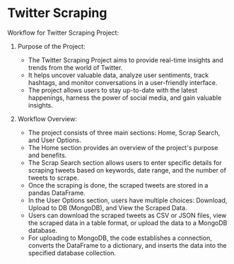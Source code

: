 # Twitter Scraping
Workflow for Twitter Scraping Project:

1. Purpose of the Project:
   - The Twitter Scraping Project aims to provide real-time insights and trends from the world of Twitter.
   - It helps uncover valuable data, analyze user sentiments, track hashtags, and monitor conversations in a user-friendly interface.
   - The project allows users to stay up-to-date with the latest happenings, harness the power of social media, and gain valuable insights.

2. Workflow Overview:
   - The project consists of three main sections: Home, Scrap Search, and User Options.
   - The Home section provides an overview of the project's purpose and benefits.
   - The Scrap Search section allows users to enter specific details for scraping tweets based on keywords, date range, and the number of tweets to scrape.
   - Once the scraping is done, the scraped tweets are stored in a pandas DataFrame.
   - In the User Options section, users have multiple choices: Download, Upload to DB (MongoDB), and View the Scraped Data.
   - Users can download the scraped tweets as CSV or JSON files, view the scraped data in a table format, or upload the data to a MongoDB database.
   - For uploading to MongoDB, the code establishes a connection, converts the DataFrame to a dictionary, and inserts the data into the specified database collection.

